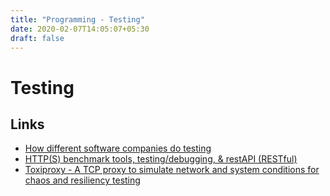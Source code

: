 ```yaml
---
title: "Programming - Testing"
date: 2020-02-07T14:05:07+05:30
draft: false
---
```


# Testing 

## Links 
- [How different software companies do testing](https://github.com/abhivaikar/howtheytest)
- [HTTP(S) benchmark tools, testing/debugging, & restAPI (RESTful)](https://github.com/denji/awesome-http-benchmark)
- [Toxiproxy - A TCP proxy to simulate network and system conditions for chaos and resiliency testing](https://toxiproxy.io)